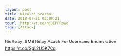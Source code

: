 ```yaml
---
layout: post
title: Nicolas Krassas
date: 2018-07-21 03:00:21
tourl: http://t.co/nj3EPPRowo
tags: [Attack]
---
```

RidRelay  SMB Relay Attack For Username Enumeration https://t.co/SgL2U5K7Cd
